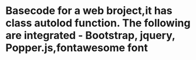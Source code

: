 # Basecode for a web broject,it has class autolod function. The following are integrated - Bootstrap, jquery, Popper.js,fontawesome font
